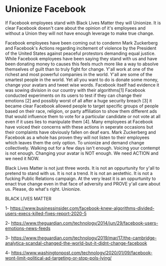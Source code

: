 # Unionize Facebook
If Facebook employees stand with Black Lives Matter they will Unionize. It is clear Facebook doesn't care about the opinion of it's employees and without a Union they will not have enough leverage to make true change.

Facebook employees have been coming out to condemn Mark Zuckerberg and Facebook's Actions regarding incitement of violence by the President of the United States against peaceful protestors demanding equal justice. While Facebook employees have been saying they stand with us and have been donating money to causes this feels much more like a way to absolve themselves of guilt than to truly fight for change. Y'all work at one of the richest and most powerful companies in the world. Y'all are some of the smartest people in the world. Yet all you want to do is donate some money, change your avatars and tweet wise words. Facebook itself had evidence it was sowing division in our country with their algorithms[1] Facebook conducted experiments on its users to test if they can change their emotions [2] and possibly worst of all after a huge security breach [3] it became clear Facebook allowed people to target specific groups of people based on their race, religion, or party affiliation to show them different ads that would influence them to vote for a particular candidate or not vote at all even if it uses lies to manipulate them [4]. Many employees at Facebook have voiced their concerns with these actions in seperate occasions but their complaints have obviously fallen on deaf ears. Mark Zuckerberg and Facebook as a whole has proven they will not listen to their employees which leaves them the only option. To unionize and demand change collectively. Walking out for a few days isn't enough. Voicing your contempt is not enough. Changing your avatar is NOT enough. We need ACTION and we need it NOW.

Black Lives Matter is not just three words. It is not an oppurtunity for y'all to pretend to stand with us. It is not a trend. It is not an aestethic. It is not a fucking Public Relations campaign. At the very least it is an oppurtunity to enact true change even in that face of adversity and PROVE y'all care about us. Please, do what's right. Unionize.

BLACK LIVES MATTER

1- https://www.businessinsider.com/facebook-knew-algorithms-divided-users-execs-killed-fixes-report-2020-5

2- https://www.theguardian.com/technology/2014/jun/29/facebook-users-emotions-news-feeds

3- https://www.theguardian.com/technology/2019/mar/17/the-cambridge-analytica-scandal-changed-the-world-but-it-didnt-change-facebook

4- https://www.washingtonpost.com/technology/2020/01/09/facebook-wont-limit-political-ad-targeting-or-stop-pols-lying/
